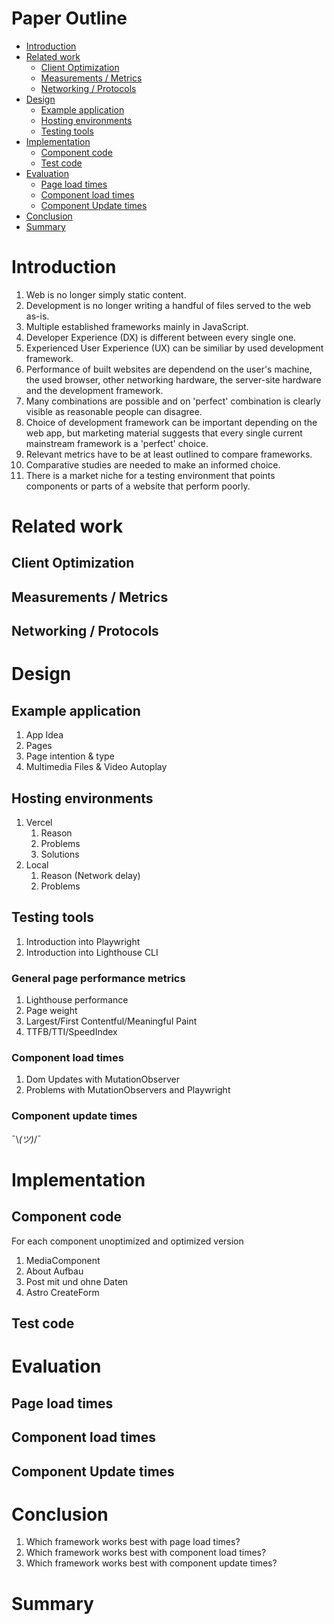 <h1>Paper Outline</h1>

- [Introduction](#introduction)
- [Related work](#related-work)
  - [Client Optimization](#client-optimization)
  - [Measurements / Metrics](#measurements--metrics)
  - [Networking / Protocols](#networking--protocols)
- [Design](#design)
  - [Example application](#example-application)
  - [Hosting environments](#hosting-environments)
  - [Testing tools](#testing-tools)
- [Implementation](#implementation)
  - [Component code](#component-code)
  - [Test code](#test-code)
- [Evaluation](#evaluation)
  - [Page load times](#page-load-times)
  - [Component load times](#component-load-times-1)
  - [Component Update times](#component-update-times-1)
- [Conclusion](#conclusion)
- [Summary](#summary)


# Introduction

1. Web is no longer simply static content.
2. Development is no longer writing a handful of files served to the web as-is.
3. Multiple established frameworks mainly in JavaScript.
4. Developer Experience (DX) is different between every single one.
5. Experienced User Experience (UX) can be similiar by used development framework.
6. Performance of built websites are dependend on the user's machine, the used browser, other networking hardware, the server-site hardware and the development framework.
7. Many combinations are possible and on 'perfect' combination is clearly visible as reasonable people can disagree.
8. Choice of development framework can be important depending on the web app, but marketing material suggests that every single current mainstream framework is a 'perfect' choice.
9.  Relevant metrics have to be at least outlined to compare frameworks.
10. Comparative studies are needed to make an informed choice.
11. There is a market niche for a testing environment that points components or parts of a website that perform poorly.


# Related work

## Client Optimization
## Measurements / Metrics
## Networking / Protocols

# Design
## Example application
1. App Idea
2. Pages
3. Page intention & type
4. Multimedia Files & Video Autoplay

## Hosting environments
1. Vercel
   1. Reason
   2. Problems
   3. Solutions
2. Local
   1. Reason (Network delay)
   2. Problems

## Testing tools
1. Introduction into Playwright
2. Introduction into Lighthouse CLI

### General page performance metrics
1. Lighthouse performance
2. Page weight
3. Largest/First Contentful/Meaningful Paint
4. TTFB/TTI/SpeedIndex

### Component load times
1. Dom Updates with MutationObserver
2. Problems with MutationObservers and Playwright

### Component update times

¯\\_(ツ)_/¯

# Implementation
## Component code

For each component unoptimized and optimized version

1. MediaComponent
2. About Aufbau
3. Post mit und ohne Daten
4. Astro CreateForm
<!-- TODO: Add other components -->

## Test code
# Evaluation
## Page load times
## Component load times
## Component Update times
# Conclusion
1. Which framework works best with page load times?
2. Which framework works best with component load times?
3. Which framework works best with component update times?
# Summary